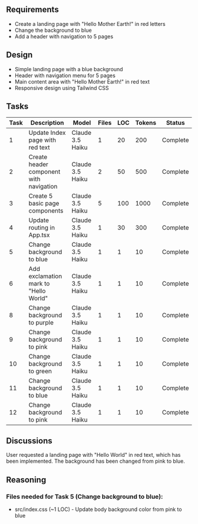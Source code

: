## Requirements
- Create a landing page with "Hello Mother Earth!" in red letters
- Change the background to blue
- Add a header with navigation to 5 pages

## Design
- Simple landing page with a blue background
- Header with navigation menu for 5 pages
- Main content area with "Hello Mother Earth!" in red text
- Responsive design using Tailwind CSS

## Tasks
| Task | Description | Model | Files | LOC | Tokens | Status |
|------|-------------|-------|-------|-----|--------|--------|
| 1 | Update Index page with red text | Claude 3.5 Haiku | 1 | 20 | 200 | Complete |
| 2 | Create header component with navigation | Claude 3.5 Haiku | 2 | 50 | 500 | Complete |
| 3 | Create 5 basic page components | Claude 3.5 Haiku | 5 | 100 | 1000 | Complete |
| 4 | Update routing in App.tsx | Claude 3.5 Haiku | 1 | 30 | 300 | Complete |
| 5 | Change background to blue | Claude 3.5 Haiku | 1 | 1 | 10 | Complete |
| 6 | Add exclamation mark to "Hello World" | Claude 3.5 Haiku | 1 | 1 | 10 | Complete |
| 8 | Change background to purple | Claude 3.5 Haiku | 1 | 1 | 10 | Complete |
| 9 | Change background to pink | Claude 3.5 Haiku | 1 | 1 | 10 | Complete |
| 10 | Change background to green | Claude 3.5 Haiku | 1 | 1 | 10 | Complete |
| 11 | Change background to blue | Claude 3.5 Haiku | 1 | 1 | 10 | Complete |
| 12 | Change background to pink | Claude 3.5 Haiku | 1 | 1 | 10 | Complete |

## Discussions
User requested a landing page with "Hello World" in red text, which has been implemented. The background has been changed from pink to blue.

## Reasoning
### Files needed for Task 5 (Change background to blue):
- src/index.css (~1 LOC) - Update body background color from pink to blue